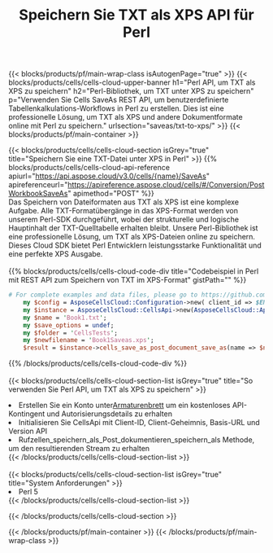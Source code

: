 ﻿---
title:  Speichern Sie TXT als XPS API für Perl
description:  Verwenden Sie das Cloud SDK Aspose.Cells für Perl, um die Datei im TXT-Format als Datei im Format XPS zu speichern.
url: /de/perl/saveas/txt-to-xps/
---
{{< blocks/products/pf/main-wrap-class isAutogenPage="true" >}}
{{< blocks/products/cells/cells-cloud-upper-banner h1="Perl API, um TXT als XPS zu speichern" h2="Perl-Bibliothek, um TXT unter XPS zu speichern" p="Verwenden Sie Cells SaveAs REST API, um benutzerdefinierte Tabellenkalkulations-Workflows in Perl zu erstellen. Dies ist eine professionelle Lösung, um TXT als XPS und andere Dokumentformate online mit Perl zu speichern." urlsection="saveas/txt-to-xps/" >}}
{{< blocks/products/pf/main-container >}}

{{< blocks/products/cells/cells-cloud-section isGrey="true" title="Speichern Sie eine TXT-Datei unter XPS in Perl" >}}
{{% blocks/products/cells/cells-cloud-api-reference apiurl="https://api.aspose.cloud/v3.0/cells/{name}/SaveAs" apireferenceurl="https://apireference.aspose.cloud/cells/#/Conversion/PostWorkbookSaveAs" apimethod="POST" %}}
<br/>
Das Speichern von Dateiformaten aus TXT als XPS ist eine komplexe Aufgabe. Alle TXT-Formatübergänge in das XPS-Format werden von unserem Perl-SDK durchgeführt, wobei der strukturelle und logische Hauptinhalt der TXT-Quelltabelle erhalten bleibt. Unsere Perl-Bibliothek ist eine professionelle Lösung, um TXT als XPS-Dateien online zu speichern. Dieses Cloud SDK bietet Perl Entwicklern leistungsstarke Funktionalität und eine perfekte XPS Ausgabe.
<br/>
<br/>
{{% blocks/products/cells/cells-cloud-code-div title="Codebeispiel in Perl mit REST API zum Speichern von TXT im XPS-Format" gistPath="" %}}
  
```perl
# For complete examples and data files, please go to https://github.com/aspose-cells-cloud/aspose-cells-cloud-perl/
    my $config = AsposeCellsCloud::Configuration->new( client_id => $ENV{'ProductClientId'}, client_secret => $ENV{'ProductClientSecret'});
    my $instance = AsposeCellsCloud::CellsApi->new(AsposeCellsCloud::ApiClient->new( $config));
    my $name = 'Book1.txt';
    my $save_options = undef;
    my $folder = 'CellsTests';
    my $newfilename = 'Book1Saveas.xps';
    $result = $instance->cells_save_as_post_document_save_as(name => $name,save_options => $save_options, newfilename => $newfilename, folder => $folder);
```
  
{{% /blocks/products/cells/cells-cloud-code-div %}}
<br/>
<br/>
{{< blocks/products/cells/cells-cloud-section-list isGrey="true" title="So verwenden Sie Perl API, um TXT als XPS zu speichern" >}}
<li> Erstellen Sie ein Konto unter<a href="https://dashboard.aspose.cloud/">Armaturenbrett</a> um ein kostenloses API-Kontingent und Autorisierungsdetails zu erhalten</li>
<li>Initialisieren Sie CellsApi mit Client-ID, Client-Geheimnis, Basis-URL und Version API</li>
<li>Rufzellen_speichern_als_Post_dokumentieren_speichern_als Methode, um den resultierenden Stream zu erhalten</li>
{{< /blocks/products/cells/cells-cloud-section-list >}}
<br/>
<br/>
{{< blocks/products/cells/cells-cloud-section-list isGrey="true" title="System Anforderungen" >}}
<li>Perl 5</li>
{{< /blocks/products/cells/cells-cloud-section-list >}}

{{< /blocks/products/cells/cells-cloud-section >}}

{{< /blocks/products/pf/main-container >}}
{{< /blocks/products/pf/main-wrap-class >}}
